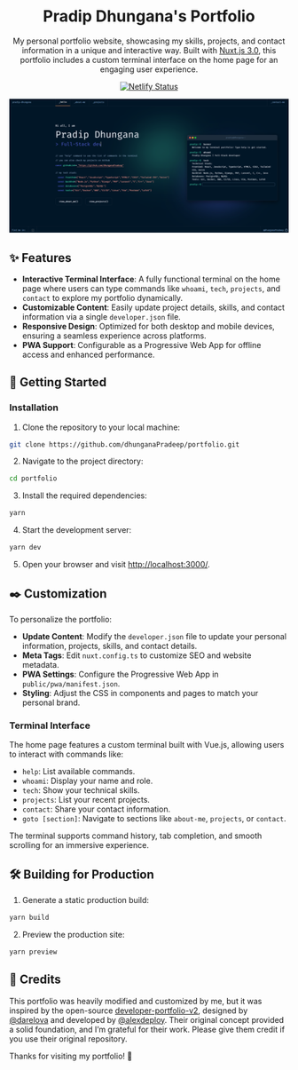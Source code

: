 <h1 align="center">
  Pradip Dhungana's Portfolio
</h1>

<p align="center">
  My personal portfolio website, showcasing my skills, projects, and contact information in a unique and interactive way. Built with <a href="https://nuxt.com/" target="_blank">Nuxt.js 3.0</a>, this portfolio includes a custom terminal interface on the home page for an engaging user experience.
</p>

<div align="center">

[![Netlify Status](https://api.netlify.com/api/v1/badges/6fa55804-6799-419f-9222-359ba49c5e4c/deploy-status)](https://app.netlify.com/sites/developer-portfolio-v2/deploys)

</div>

<p align="center">
  <a href="" target="_blank">
    <img src="./public/images/demo-share.png" />
  </a>
</p>

## ✨ Features

- **Interactive Terminal Interface**: A fully functional terminal on the home page where users can type commands like `whoami`, `tech`, `projects`, and `contact` to explore my portfolio dynamically.
- **Customizable Content**: Easily update project details, skills, and contact information via a single `developer.json` file.
- **Responsive Design**: Optimized for both desktop and mobile devices, ensuring a seamless experience across platforms.
- **PWA Support**: Configurable as a Progressive Web App for offline access and enhanced performance.

## 🚀 Getting Started

### Installation

1. Clone the repository to your local machine:

```sh
git clone https://github.com/dhunganaPradeep/portfolio.git
```

2. Navigate to the project directory:

```sh
cd portfolio
```

3. Install the required dependencies:

```sh
yarn
```

4. Start the development server:

```sh
yarn dev
```

5. Open your browser and visit <a href="http://localhost:3000/">http://localhost:3000/</a>.

## ✒️ Customization

To personalize the portfolio:

- **Update Content**: Modify the `developer.json` file to update your personal information, projects, skills, and contact details.
- **Meta Tags**: Edit `nuxt.config.ts` to customize SEO and website metadata.
- **PWA Settings**: Configure the Progressive Web App in `public/pwa/manifest.json`.
- **Styling**: Adjust the CSS in components and pages to match your personal brand.

### Terminal Interface
The home page features a custom terminal built with Vue.js, allowing users to interact with commands like:

- `help`: List available commands.
- `whoami`: Display your name and role.
- `tech`: Show your technical skills.
- `projects`: List your recent projects.
- `contact`: Share your contact information.
- `goto [section]`: Navigate to sections like `about-me`, `projects`, or `contact`.

The terminal supports command history, tab completion, and smooth scrolling for an immersive experience.

## 🛠 Building for Production

1. Generate a static production build:

```sh
yarn build
```

2. Preview the production site:

```sh
yarn preview
```



## 🙏 Credits

This portfolio was heavily modified and customized by me, but it was inspired by the open-source <a href="https://github.com/alexdeploy/developer-portfolio-v2">developer-portfolio-v2</a>, designed by <a href="https://www.behance.net/darelova" target="_blank">@darelova</a> and developed by <a href="https://github.com/alexdeploy">@alexdeploy</a>. Their original concept provided a solid foundation, and I’m grateful for their work. Please give them credit if you use their original repository.

Thanks for visiting my portfolio! 🚀

